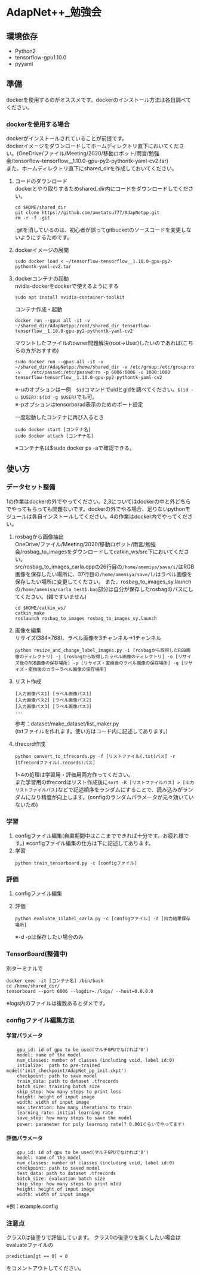 # AdapNet++_勉強会


## 環境依存
* Python2
* tensorflow-gpu1.10.0
* pyyaml


## 準備
dockerを使用するのがオススメです。dockerのインストール方法は各自調べてください。
### dockerを使用する場合
dockerがインストールされていることが前提です。  
dockerイメージをダウンロードしてホームディレクトリ直下においてください。(OneDrive/ファイル/Meeting/2020/移動ロボット/雨宮/勉強会/tensorflow-tensorflow__1.10.0-gpu-py2-pythontk-yaml-cv2.tar)  
また、ホームディレクトリ直下にshared_dirを作成しておいてください。  
	
1. コードのダウンロード  
	dockerとやり取りするためshared_dir内にコードをダウンロードしてください。
	```
	cd $HOME/shared_dir
	git clone https://github.com/ametatsu777/AdapNetpp.git
	rm -r -f .git
	```
	.gitを消しているのは、初心者が誤ってgitbucketのソースコードを変更しないようにするためです。  

2. dockerイメージの展開  
	```
	sudo docker load < ~/tensorflow-tensorflow__1.10.0-gpu-py2-pythontk-yaml-cv2.tar
	```
3. dockerコンテナの起動  
	nvidia-dockerをdockerで使えるようにする
	```
	sudo apt install nvidia-container-toolkit
	```
	コンテナ作成・起動  
	```
	docker run --gpus all -it -v ~/shared_dir/AdapNetpp:/root/shared_dir tensorflow-tensorflow__1.10.0-gpu-py2-pythontk-yaml-cv2
	```
	マウントしたファイルのowner問題解決(root→User)したいのであれば(こちらの方がおすすめ)  
	```
	sudo docker run --gpus all -it -v ~/shared_dir/AdapNetpp:/home/shared_dir -v /etc/group:/etc/group:ro -v 	/etc/passwd:/etc/passwd:ro -p 6006:6006 -u 1000:1000 tensorflow-tensorflow__1.10.0-gpu-py2-pythontk-yaml-cv2
	```
	※-uのオプションは一例　`$id`コマンドでuidとgidを調べてください。`$(id -u $USER):$(id -g $USER)`でも可。  
	※-pオプションはtensorborad表示のためのポート設定

	一度起動したコンテナに再び入るとき  
	```
	sudo docker start [コンテナ名]
	sudo docker attach [コンテナ名]
	```
	※コンテナ名は$sudo docker ps -aで確認できる。  

## 使い方

### データセット整備  
1の作業はdockerの外でやってください。2,3についてはdockerの中と外どちらでやってもらっても問題ないです。dockerの外でやる場合、足りないpythonモジュールは各自インストールしてください。4の作業はdocker内でやってください。  
1. rosbagから画像抽出  
	OneDrive/ファイル/Meeting/2020/移動ロボット/雨宮/勉強会/rosbag_to_imagesをダウンロードしてcatkin_ws/src下においてください。  
	src/rosbag_to_images_carla.cppの26行目の`/home/amemiya/save/i/`はRGB画像を保存したい場所に、37行目の`/home/amemiya/save/l/`はラベル画像を保存したい場所に変更してください。
	また、rosbag_to_images_sy.launchの`/home/amemiya/carla_test1.bag`部分は自分が保存したrosbagのパスにしてください。(雑ですいません)  
	```
	cd $HOME/catkin_ws/
	catkin_make
	roslaunch rosbag_to_images rosbag_to_images_sy.launch
	```
	
2. 画像を編集  
	リサイズ(384×768)、ラベル画像を3チャンネル→1チャンネル
	```
	python resize_and_change_label_images.py -i [rosbagから取得したRGB画像のディレクトリ] -j [rosbagから取得したラベル画像のディレクトリ] -o [リサイズ後のRGB画像の保存場所] -p [リサイズ・変換後のラベル画像の保存場所] -q [リサイズ・変換後のカラーラベル画像の保存場所]
	```
3. リスト作成

	```
	[入力画像パス1] [ラベル画像パス1]
	[入力画像パス2] [ラベル画像パス2]
	[入力画像パス3] [ラベル画像パス3]
	...

	```
	参考：dataset/make_dataset/list_maker.py  
	   (txtファイルを作れます。使い方はコード内に記述してあります。)  
4. tfrecord作成
	```
	python convert_to_tfrecords.py -f [リストファイル(.txt)パス] -r [tfrecordファイル(.records)パス]
	```
	1~4の処理は学習用・評価用両方作ってください。  
	また学習用のtfrecordはリスト作成後に`sort -R [リストファイルパス] > [出力リストファイルパス]`などで記述順序をランダムにすることで、読み込みがランダムになり精度が向上します。(configのランダムパラメータが元々効いていないため)


### 学習
1. configファイル編集(自粛期間中はここまでできれば十分です。お疲れ様です。)
	※configファイル編集の仕方は下に記述してあります。
2. 学習
	```
	python train_tensorboard.py -c [configファイル]
	```

### 評価
1. configファイル編集
2. 評価  
	```
	python evaluate_11label_carla.py -c [configファイル] -d [出力結果保存場所]
	```
	
	※-d -pは保存したい場合のみ  
	
### TensorBoard(整備中)
別ターミナルで
```
docker exec -it [コンテナ名] /bin/bash
cd /home/shared_dir/
tensorboard --port 6006 --logdir=./logs/ --host=0.0.0.0
```
※logs内のファイルは複数あるとダメです。

### configファイル編集方法
#### 学習パラメータ
```
    gpu_id: id of gpu to be used(マルチGPUでなければ'0')
    model: name of the model
    num_classes: number of classes (including void, label id:0)
    intialize:  path to pre-trained model('init_checkpoint/AdapNet_pp_init.ckpt')
    checkpoint: path to save model
    train_data: path to dataset .tfrecords
    batch_size: training batch size
    skip_step: how many steps to print loss 
    height: height of input image
    width: width of input image
    max_iteration: how many iterations to train
    learning_rate: initial learning rate
    save_step: how many steps to save the model
    power: parameter for poly learning rate(? 0.001ぐらいでやってます)
```

#### 評価パラメータ
```
    gpu_id: id of gpu to be used(マルチGPUでなければ'0')
    model: name of the model
    num_classes: number of classes (including void, label id:0)
    checkpoint: path to saved model
    test_data: path to dataset .tfrecords
    batch_size: evaluation batch size
    skip_step: how many steps to print mIoU
    height: height of input image
    width: width of input image
```
※例：example.config

### 注意点
クラス0は後塗りで評価しています。
クラス0の後塗りを無くしたい場合はevaluateファイルの
```
prediction[gt == 0] = 0
```
をコメントアウトしてください。


